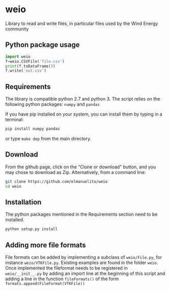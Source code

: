 # weio

Library to read and write files, in particular files used by the Wind Energy community

## Python package usage
```python
import weio 
f=weio.CSVFile('file.csv')
print(f.toDataFrame())
f.write('out.csv')
```


## Requirements
The library is compatible python 2.7 and python 3.
The script relies on the following python packages: `numpy` and `pandas`

If you have pip installed on your system, you can install them by typing in a terminal: 
```bash
pip install numpy pandas
```
or type `make dep` from the main directory.


## Download 
From the github page, click on the "Clone or download" button, and you may chose to download as Zip.
Alternatively, from a command line:
```bash
git clone https://github.com/elmanuelito/weio
cd weio
```

## Installation
The python packages mentioned in the Requirements section need to be installed.
```bash
python setup.py install
```


## Adding more file formats
File formats can be added by implementing a subclass of `weio/File.py`, for instance `weio/VTKFile.py`. Existing examples are found in the folder `weio`.
Once implemented the fileformat needs to be registered in `weio/__init__.py` by adding an import line at the beginning of this script and adding a line in the function `fileFormats()` of the form `formats.append(FileFormat(VTKFile))`






